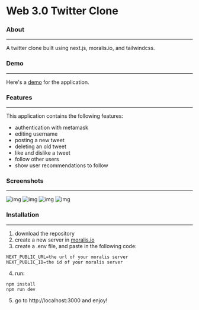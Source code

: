 # Web 3.0 Twitter Clone

### About
---
A twitter clone built using next.js, moralis.io, and tailwindcss.

### Demo
---
Here's a [demo](https://web3-0-twitter-clone.vercel.app/) for the application.

### Features
---
This application contains the following features:
- authentication with metamask
- editing username
- posting a new tweet
- deleting an old tweet
- like and dislike a tweet
- follow other users
- show user recommendations to follow

### Screenshots
---
![img](https://i.imgur.com/HNGSv8D.png)
![img](https://i.imgur.com/acoGYoI.png)
![img](https://i.imgur.com/hTpjeN0.png)
![img](https://i.imgur.com/6ZsYKni.png)

### Installation
---
1. download the repository
2. create a new server in [moralis.io](https://moralis.io/)
3. create a .env file, and paste in the following code:
```
NEXT_PUBLIC_URL=the url of your moralis server
NEXT_PUBLIC_ID=the id of your moralis server
```
4. run:
```
npm install
npm run dev
```
5. go to http://localhost:3000 and enjoy!
